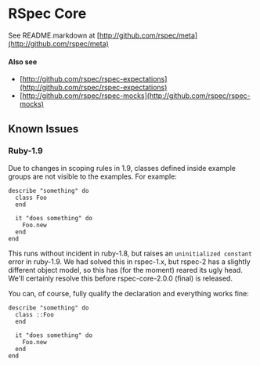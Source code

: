 # RSpec Core

See README.markdown at [http://github.com/rspec/meta](http://github.com/rspec/meta)

#### Also see

* [http://github.com/rspec/rspec-expectations](http://github.com/rspec/rspec-expectations)
* [http://github.com/rspec/rspec-mocks](http://github.com/rspec/rspec-mocks)

## Known Issues

### Ruby-1.9

Due to changes in scoping rules in 1.9, classes defined inside example groups
are not visible to the examples. For example:

    describe "something" do
      class Foo
      end

      it "does something" do
        Foo.new
      end
    end

This runs without incident in ruby-1.8, but raises an `uninitialized constant`
error in ruby-1.9. We had solved this in rspec-1.x, but rspec-2 has a slightly
different object model, so this has (for the moment) reared its ugly head. We'll
certainly resolve this before rspec-core-2.0.0 (final) is released. 

You can, of course, fully qualify the declaration and everything works fine:

    describe "something" do
      class ::Foo
      end

      it "does something" do
        Foo.new
      end
    end
